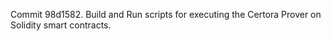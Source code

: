 Commit 98d1582.                    Build and Run scripts for executing the Certora Prover on Solidity smart contracts.
